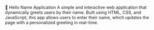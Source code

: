🚀 Hello Name Application
A simple and interactive web application that dynamically greets users by their name. Built using HTML, CSS, and JavaScript, this app allows users to enter their name, which updates the page with a personalized greeting in real-time.




